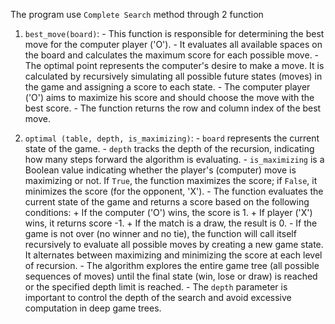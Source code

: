 The program use `Complete Search` method through 2 function
1. `best_move(board)`:
       - This function is responsible for determining the best move for the computer player ('O').
       - It evaluates all available spaces on the board and calculates the maximum score for each possible move.
       - The optimal point represents the computer's desire to make a move. It is calculated by recursively simulating all possible future states (moves) in the game and assigning a score to each state.
       - The computer player ('O') aims to maximize his score and should choose the move with the best score.
       - The function returns the row and column index of the best move.

2. `optimal (table, depth, is_maximizing)`:
       - `board` represents the current state of the game.
       - `depth` tracks the depth of the recursion, indicating how many steps forward the algorithm is evaluating.
       - `is_maximizing` is a Boolean value indicating whether the player's (computer) move is maximizing or not. If `True`, the function maximizes the score; if `False`, it minimizes the score (for the opponent, 'X').
       - The function evaluates the current state of the game and returns a score based on the following conditions:
         + If the computer ('O') wins, the score is 1.
         + If player ('X') wins, it returns score -1.
         + If the match is a draw, the result is 0.
       - If the game is not over (no winner and no tie), the function will call itself recursively to evaluate all possible moves by creating a new game state. It alternates between maximizing and minimizing the score at each level of recursion.
       - The algorithm explores the entire game tree (all possible sequences of moves) until the final state (win, lose or draw) is reached or the specified depth limit is reached.
       - The `depth` parameter is important to control the depth of the search and avoid excessive computation in deep game trees.
